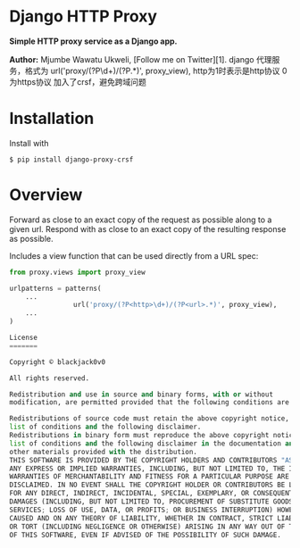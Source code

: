 Django HTTP Proxy 
=================
**Simple HTTP proxy service as a Django app.**

**Author:** Mjumbe Wawatu Ukweli, [Follow me on Twitter][1].
django 代理服务，格式为 url('proxy/(?P<http>\d+)/(?P<url>.*)', proxy_view),  http为1时表示是http协议  0为https协议
加入了crsf，避免跨域问题

Installation
============

Install with

```console
$ pip install django-proxy-crsf
```

Overview
========

Forward as close to an exact copy of the request as possible along to a
given url.  Respond with as close to an exact copy of the resulting
response as possible.

Includes a view function that can be used directly from a URL spec:

```python
from proxy.views import proxy_view

urlpatterns = patterns(
	...
                url('proxy/(?P<http>\d+)/(?P<url>.*)', proxy_view),
	...
)

License
=======

Copyright © blackjack0v0

All rights reserved.

Redistribution and use in source and binary forms, with or without
modification, are permitted provided that the following conditions are met:

Redistributions of source code must retain the above copyright notice, this
list of conditions and the following disclaimer.
Redistributions in binary form must reproduce the above copyright notice, this
list of conditions and the following disclaimer in the documentation and/or
other materials provided with the distribution.
THIS SOFTWARE IS PROVIDED BY THE COPYRIGHT HOLDERS AND CONTRIBUTORS "AS IS" AND
ANY EXPRESS OR IMPLIED WARRANTIES, INCLUDING, BUT NOT LIMITED TO, THE IMPLIED
WARRANTIES OF MERCHANTABILITY AND FITNESS FOR A PARTICULAR PURPOSE ARE
DISCLAIMED. IN NO EVENT SHALL THE COPYRIGHT HOLDER OR CONTRIBUTORS BE LIABLE
FOR ANY DIRECT, INDIRECT, INCIDENTAL, SPECIAL, EXEMPLARY, OR CONSEQUENTIAL
DAMAGES (INCLUDING, BUT NOT LIMITED TO, PROCUREMENT OF SUBSTITUTE GOODS OR
SERVICES; LOSS OF USE, DATA, OR PROFITS; OR BUSINESS INTERRUPTION) HOWEVER
CAUSED AND ON ANY THEORY OF LIABILITY, WHETHER IN CONTRACT, STRICT LIABILITY,
OR TORT (INCLUDING NEGLIGENCE OR OTHERWISE) ARISING IN ANY WAY OUT OF THE USE
OF THIS SOFTWARE, EVEN IF ADVISED OF THE POSSIBILITY OF SUCH DAMAGE.

